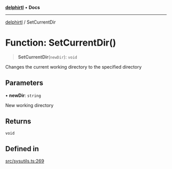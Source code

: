 [**delphirtl**](../README.md) • **Docs**

***

[delphirtl](../globals.md) / SetCurrentDir

# Function: SetCurrentDir()

> **SetCurrentDir**(`newDir`): `void`

Changes the current working directory to the specified directory

## Parameters

• **newDir**: `string`

New working directory

## Returns

`void`

## Defined in

[src/sysutils.ts:269](https://github.com/chuacw/delphirtl/blob/05c2ea653decdb53a49ed6866b6aa0d956ef8b01/src/sysutils.ts#L269)
